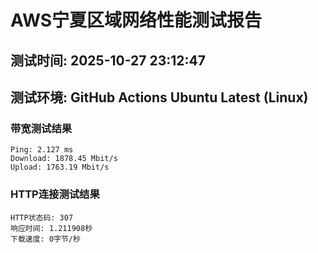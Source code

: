 # AWS宁夏区域网络性能测试报告
## 测试时间: 2025-10-27 23:12:47
## 测试环境: GitHub Actions Ubuntu Latest (Linux)

### 带宽测试结果
```
Ping: 2.127 ms
Download: 1878.45 Mbit/s
Upload: 1763.19 Mbit/s
```

### HTTP连接测试结果
```
HTTP状态码: 307
响应时间: 1.211908秒
下载速度: 0字节/秒
```

